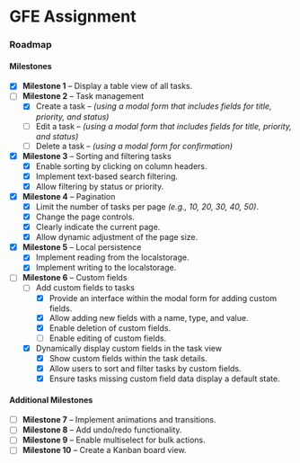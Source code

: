 # GFE Assignment

### Roadmap

#### Milestones

- [x] **Milestone 1** – Display a table view of all tasks.
- [ ] **Milestone 2** – Task management
  - [x] Create a task – *(using a modal form that includes fields for title, priority, and status)*
  - [ ] Edit a task – *(using a modal form that includes fields for title, priority, and status)*
  - [ ] Delete a task – *(using a modal form for confirmation)*
- [x] **Milestone 3** – Sorting and filtering tasks
  - [x] Enable sorting by clicking on column headers.
  - [x] Implement text-based search filtering.
  - [x] Allow filtering by status or priority.
- [x] **Milestone 4** – Pagination
  - [x] Limit the number of tasks per page *(e.g., 10, 20, 30, 40, 50)*.
  - [x] Change the page controls.
  - [x] Clearly indicate the current page.
  - [x] Allow dynamic adjustment of the page size.
- [x] **Milestone 5** – Local persistence
  - [x] Implement reading from the localstorage.
  - [x] Implement writing to the localstorage.
- [ ] **Milestone 6** – Custom fields
  - [ ] Add custom fields to tasks
    - [x] Provide an interface within the modal form for adding custom fields.
    - [x] Allow adding new fields with a name, type, and value.
    - [x] Enable deletion of custom fields.
    - [ ] Enable editing of custom fields.
  - [x] Dynamically display custom fields in the task view
    - [x] Show custom fields within the task details.
    - [x] Allow users to sort and filter tasks by custom fields.
    - [x] Ensure tasks missing custom field data display a default state.

#### Additional Milestones

- [ ] **Milestone 7** – Implement animations and transitions.
- [ ] **Milestone 8** – Add undo/redo functionality.
- [ ] **Milestone 9** – Enable multiselect for bulk actions.
- [ ] **Milestone 10** – Create a Kanban board view.

